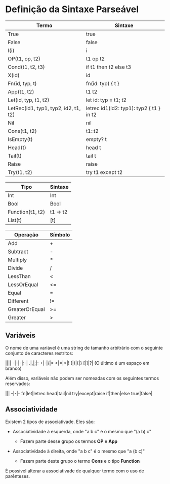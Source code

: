 # Definição da Sintaxe Parseável

Termo|Sintaxe
---|---
True|true
False|false
I(i)|i
OP(t1, op, t2)|t1 op t2
Cond(t1, t2, t3)|if t1 then t2 else t3
X(id)|id
Fn(id, typ, t)|fn(id: typ) { t }
App(t1, t2)|t1 t2
Let(id, typ, t1, t2)|let id: typ = t1; t2
LetRec(id1, typ1, typ2, id2, t1, t2)|letrec id1(id2: typ1): typ2 { t1 } in t2
Nil|nil
Cons(t1, t2)|t1::t2
IsEmpty(t)|empty? t
Head(t)|head t
Tail(t)|tail t
Raise|raise
Try(t1, t2)|try t1 except t2

Tipo|Sintaxe
---|---
Int|Int
Bool|Bool
Function(t1, t2)|t1 -> t2
List(t)|[t]

Operação|Símbolo
---|---
Add|+
Subtract|-
Multiply|*
Divide|/
LessThan|<
LessOrEqual|<=
Equal|=
Different|!=
GreaterOrEqual|>=
Greater|>

## Variáveis

O nome de uma variável é uma string de tamanho arbitrário com o seguinte conjunto de caracteres restritos:

||||
-|-|-|:-|
.|,|;|:
+|-|/|*
<|=|>|!
(|)|{|}
[|]|?| 
(O último é um espaço em branco)

Além disso, variáveis não podem ser nomeadas com os seguintes termos reservados:

|||
-|-|-
fn|let|letrec
head|tail|nil
try|except|raise
if|then|else
true|false|

## Associatividade

Existem 2 tipos de associativade. Eles são:

- Associatividade à esquerda, onde "a b c" é o mesmo que "(a b) c"
	- Fazem parte desse grupo os termos **OP** e **App**

- Associatividade à direita, onde "a b c" é o mesmo que "a (b c)"
	- Fazem parte deste grupo o termo **Cons** e o tipo **Function**

É possível alterar a associativade de qualquer termo com o uso de parênteses.

